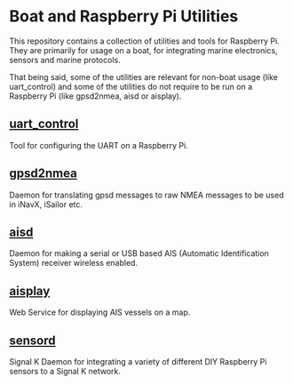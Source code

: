 # Boat and Raspberry Pi Utilities

This repository contains a collection of utilities and tools for Raspberry Pi. They are primarily for usage on a boat, for integrating marine electronics, sensors and marine protocols.

That being said, some of the utilities are relevant for non-boat usage (like uart_control) and some of the utilities do not require to be run on a Raspberry Pi (like gpsd2nmea, aisd or aisplay). 

[uart_control](https://github.com/itemir/rpi_boat_utils/tree/master/uart_control)
---
Tool for configuring the UART on a Raspberry Pi.

[gpsd2nmea](https://github.com/itemir/rpi_boat_utils/tree/master/gpsd2nmea)
---
Daemon for translating gpsd messages to raw NMEA messages to be used in iNavX, iSailor etc.

[aisd](https://github.com/itemir/rpi_boat_utils/tree/master/aisd)
---
Daemon for making a serial or USB based AIS (Automatic Identification System) receiver wireless enabled.

[aisplay](https://github.com/itemir/rpi_boat_utils/tree/master/aisplay)
---
Web Service for displaying AIS vessels on a map.

[sensord](https://github.com/itemir/rpi_boat_utils/tree/master/sensord)
---
Signal K Daemon for integrating a variety of different DIY Raspberry Pi sensors to a Signal K network.

